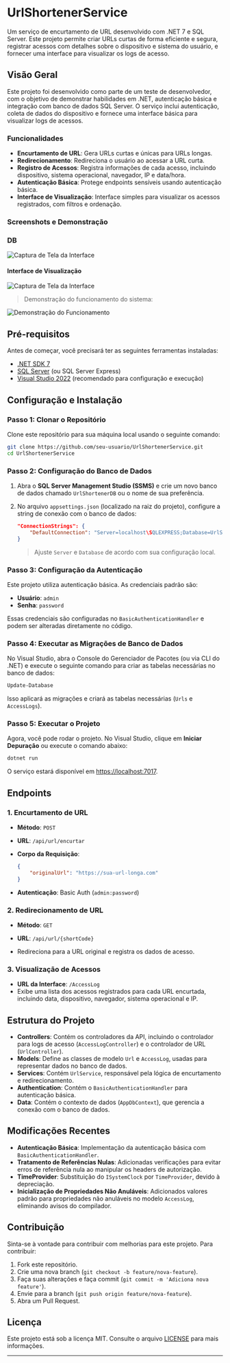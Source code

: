 
# UrlShortenerService

Um serviço de encurtamento de URL desenvolvido com .NET 7 e SQL Server. Este projeto permite criar URLs curtas de forma eficiente e segura, registrar acessos com detalhes sobre o dispositivo e sistema do usuário, e fornecer uma interface para visualizar os logs de acesso.

## Visão Geral

Este projeto foi desenvolvido como parte de um teste de desenvolvedor, com o objetivo de demonstrar habilidades em .NET, autenticação básica e integração com banco de dados SQL Server. O serviço inclui autenticação, coleta de dados do dispositivo e fornece uma interface básica para visualizar logs de acessos.

### Funcionalidades

- **Encurtamento de URL**: Gera URLs curtas e únicas para URLs longas.
- **Redirecionamento**: Redireciona o usuário ao acessar a URL curta.
- **Registro de Acessos**: Registra informações de cada acesso, incluindo dispositivo, sistema operacional, navegador, IP e data/hora.
- **Autenticação Básica**: Protege endpoints sensíveis usando autenticação básica.
- **Interface de Visualização**: Interface simples para visualizar os acessos registrados, com filtros e ordenação.

### Screenshots e Demonstração

### DB

![Captura de Tela da Interface](./db.png)

#### Interface de Visualização

![Captura de Tela da Interface](./tela.png)

> Demonstração do funcionamento do sistema:

![Demonstração do Funcionamento](https://s7.ezgif.com/tmp/ezgif-7-9ca7687a3c.gif)


## Pré-requisitos

Antes de começar, você precisará ter as seguintes ferramentas instaladas:

- [.NET SDK 7](https://dotnet.microsoft.com/download/dotnet/7.0)
- [SQL Server](https://www.microsoft.com/pt-br/sql-server/sql-server-downloads) (ou SQL Server Express)
- [Visual Studio 2022](https://visualstudio.microsoft.com/) (recomendado para configuração e execução)

## Configuração e Instalação

### Passo 1: Clonar o Repositório

Clone este repositório para sua máquina local usando o seguinte comando:

```bash
git clone https://github.com/seu-usuario/UrlShortenerService.git
cd UrlShortenerService
```

### Passo 2: Configuração do Banco de Dados

1. Abra o **SQL Server Management Studio (SSMS)** e crie um novo banco de dados chamado `UrlShortenerDB` ou o nome de sua preferência.
2. No arquivo `appsettings.json` (localizado na raiz do projeto), configure a string de conexão com o banco de dados:

   ```json
   "ConnectionStrings": {
       "DefaultConnection": "Server=localhost\SQLEXPRESS;Database=UrlShortenerDB;Trusted_Connection=True;"
   }
   ```

   > Ajuste `Server` e `Database` de acordo com sua configuração local.

### Passo 3: Configuração da Autenticação

Este projeto utiliza autenticação básica. As credenciais padrão são:

- **Usuário**: `admin`
- **Senha**: `password`

Essas credenciais são configuradas no `BasicAuthenticationHandler` e podem ser alteradas diretamente no código.

### Passo 4: Executar as Migrações de Banco de Dados

No Visual Studio, abra o Console do Gerenciador de Pacotes (ou via CLI do .NET) e execute o seguinte comando para criar as tabelas necessárias no banco de dados:

```bash
Update-Database
```

Isso aplicará as migrações e criará as tabelas necessárias (`Urls` e `AccessLogs`).

### Passo 5: Executar o Projeto

Agora, você pode rodar o projeto. No Visual Studio, clique em **Iniciar Depuração** ou execute o comando abaixo:

```bash
dotnet run
```

O serviço estará disponível em [https://localhost:7017](https://localhost:7017).

## Endpoints

### 1. Encurtamento de URL
- **Método**: `POST`
- **URL**: `/api/url/encurtar`
- **Corpo da Requisição**:

  ```json
  {
      "originalUrl": "https://sua-url-longa.com"
  }
  ```

- **Autenticação**: Basic Auth (`admin:password`)

### 2. Redirecionamento de URL
- **Método**: `GET`
- **URL**: `/api/url/{shortCode}`

- Redireciona para a URL original e registra os dados de acesso.

### 3. Visualização de Acessos
- **URL da Interface**: `/AccessLog`
- Exibe uma lista dos acessos registrados para cada URL encurtada, incluindo data, dispositivo, navegador, sistema operacional e IP.

## Estrutura do Projeto

- **Controllers**: Contém os controladores da API, incluindo o controlador para logs de acesso (`AccessLogController`) e o controlador de URL (`UrlController`).
- **Models**: Define as classes de modelo `Url` e `AccessLog`, usadas para representar dados no banco de dados.
- **Services**: Contém `UrlService`, responsável pela lógica de encurtamento e redirecionamento.
- **Authentication**: Contém o `BasicAuthenticationHandler` para autenticação básica.
- **Data**: Contém o contexto de dados (`AppDbContext`), que gerencia a conexão com o banco de dados.

## Modificações Recentes

- **Autenticação Básica**: Implementação da autenticação básica com `BasicAuthenticationHandler`.
- **Tratamento de Referências Nulas**: Adicionadas verificações para evitar erros de referência nula ao manipular os headers de autorização.
- **TimeProvider**: Substituição do `ISystemClock` por `TimeProvider`, devido à depreciação.
- **Inicialização de Propriedades Não Anuláveis**: Adicionados valores padrão para propriedades não anuláveis no modelo `AccessLog`, eliminando avisos do compilador.

## Contribuição

Sinta-se à vontade para contribuir com melhorias para este projeto. Para contribuir:

1. Fork este repositório.
2. Crie uma nova branch (`git checkout -b feature/nova-feature`).
3. Faça suas alterações e faça commit (`git commit -m 'Adiciona nova feature'`).
4. Envie para a branch (`git push origin feature/nova-feature`).
5. Abra um Pull Request.

## Licença

Este projeto está sob a licença MIT. Consulte o arquivo [LICENSE](LICENSE) para mais informações.

---
